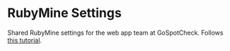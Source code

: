 # RubyMine Settings

Shared RubyMine settings for the web app team at GoSpotCheck. Follows [this tutorial](https://www.jetbrains.com/help/ruby/2016.2/customizing-profiles.html).
